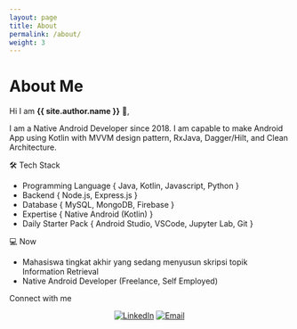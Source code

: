 ```yaml
---
layout: page
title: About
permalink: /about/
weight: 3
---
```


# **About Me**

Hi I am **{{ site.author.name }}** :wave:,<br>

I am a Native Android Developer since 2018. I am capable to make Android App using Kotlin with MVVM design pattern, RxJava, Dagger/Hilt, and Clean Architecture.

🛠 Tech Stack
- Programming Language { Java, Kotlin, Javascript, Python }
- Backend { Node.js, Express.js }
- Database { MySQL, MongoDB, Firebase }
- Expertise { Native Android (Kotlin) }
- Daily Starter Pack { Android Studio, VSCode, Jupyter Lab, Git }

💻 Now
- Mahasiswa tingkat akhir yang sedang menyusun skripsi topik Information Retrieval
- Native Android Developer (Freelance, Self Employed)

Connect with me
<p align="center">
  <!-- <a target="_blank" href="https://arifrgilang.github.io/"><img alt="Website" src="https://img.shields.io/badge/Website-arifrgilang.github.io-blue?style=flat-square&logo=google-chrome"></a> -->
  <a target="_blank" href="https://www.linkedin.com/in/arifrgilang"><img alt="LinkedIn" src="https://img.shields.io/badge/LinkedIn-Arif%20R%20Gilang-blue?style=flat-square&logo=linkedin"></a>
  <a target="_blank" href="mailto:arifrgilang@gmail.com"><img alt="Email" src="https://img.shields.io/badge/Email-arifrgilang@gmail.com-blue?style=flat-square&logo=gmail"></a>
</p>

<!-- <div class="row">
{% include about/skills.html title="Programming Skills" source=site.data.programming-skills %}
{% include about/skills.html title="Other Skills" source=site.data.other-skills %}
</div>

<div class="row">
{% include about/timeline.html %}
</div> -->
